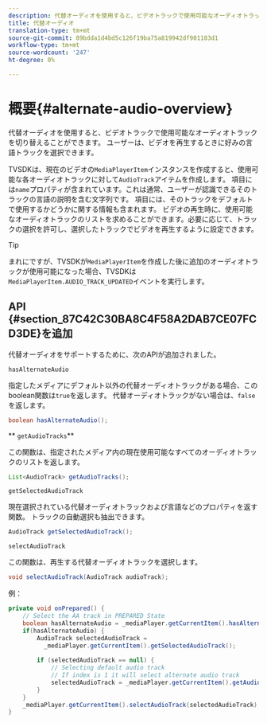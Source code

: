 ```yaml
---
description: 代替オーディオを使用すると、ビデオトラックで使用可能なオーディオトラックを切り替えることができます。 ユーザーは、ビデオを再生するときに好みの言語トラックを選択できます。
title: 代替オーディオ
translation-type: tm+mt
source-git-commit: 89bdda1d4bd5c126f19ba75a819942df901183d1
workflow-type: tm+mt
source-wordcount: '247'
ht-degree: 0%

---
```



# 概要{#alternate-audio-overview}

代替オーディオを使用すると、ビデオトラックで使用可能なオーディオトラックを切り替えることができます。 ユーザーは、ビデオを再生するときに好みの言語トラックを選択できます。

<!--<a id="section_E4F9DC28A2944BD08B4190A7F98A8365"></a>-->

TVSDKは、現在のビデオの`MediaPlayerItem`インスタンスを作成すると、使用可能な各オーディオトラックに対して`AudioTrack`アイテムを作成します。 項目には`name`プロパティが含まれています。これは通常、ユーザーが認識できるそのトラックの言語の説明を含む文字列です。 項目には、そのトラックをデフォルトで使用するかどうかに関する情報も含まれます。 ビデオの再生時に、使用可能なオーディオトラックのリストを求めることができます。必要に応じて、トラックの選択を許可し、選択したトラックでビデオを再生するように設定できます。

>[!TIP]
>
>まれにですが、TVSDKが`MediaPlayerItem`を作成した後に追加のオーディオトラックが使用可能になった場合、TVSDKは`MediaPlayerItem.AUDIO_TRACK_UPDATED`イベントを実行します。

## API {#section_87C42C30BA8C4F58A2DAB7CE07FCD3DE}を追加

代替オーディオをサポートするために、次のAPIが追加されました。

`hasAlternateAudio`

指定したメディアにデフォルト以外の代替オーディオトラックがある場合、このboolean関数は`true`を返します。 代替オーディオトラックがない場合は、`false`を返します。

```java
boolean hasAlternateAudio();
```

** `getAudioTracks`**

この関数は、指定されたメディア内の現在使用可能なすべてのオーディオトラックのリストを返します。

```java
List<AudioTrack> getAudioTracks();
```

`getSelectedAudioTrack`

現在選択されている代替オーディオトラックおよび言語などのプロパティを返す関数。 トラックの自動選択も抽出できます。

```java
AudioTrack getSelectedAudioTrack();
```

`selectAudioTrack`

この関数は、再生する代替オーディオトラックを選択します。

```java
void selectAudioTrack(AudioTrack audioTrack);
```

例：

```java
private void onPrepared() { 
    // Select the AA track in PREPARED State 
    boolean hasAlternateAudio = _mediaPlayer.getCurrentItem().hasAlternateAudio(); 
    if(hasAlternateAudio) { 
        AudioTrack selectedAudioTrack =  
          _mediaPlayer.getCurrentItem().getSelectedAudioTrack(); 
 
        if (selectedAudioTrack == null) {  
            // Selecting default audio track  
            // If index is 1 it will select alternate audio track  
            selectedAudioTrack = _mediaPlayer.getCurrentItem().getAudioTracks().get(0);  
        } 
    } 
    _mediaPlayer.getCurrentItem().selectAudioTrack(selectedAudioTrack); 
} 
```

